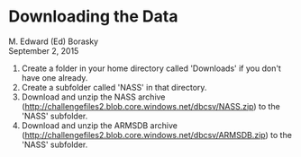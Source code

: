 # Downloading the Data
M. Edward (Ed) Borasky  
September 2, 2015  

1. Create a folder in your home directory called 'Downloads' if you don't have one already.
2. Create a subfolder called 'NASS' in that directory.
3. Download and unzip the NASS archive (<http://challengefiles2.blob.core.windows.net/dbcsv/NASS.zip>) to the 'NASS' subfolder.
4. Download and unzip the ARMSDB archive (<http://challengefiles2.blob.core.windows.net/dbcsv/ARMSDB.zip>) to the 'NASS' subfolder.
